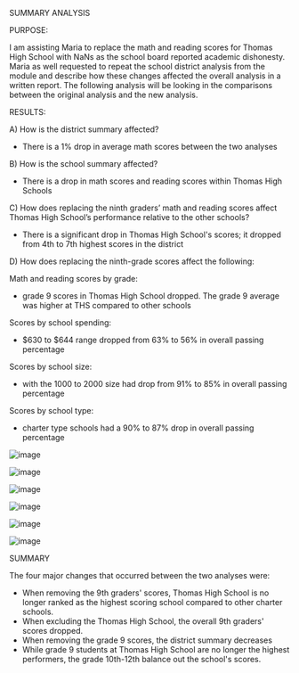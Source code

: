 SUMMARY ANALYSIS

PURPOSE:

I am assisting Maria to replace the math and reading scores for Thomas High School with NaNs as the school board reported academic dishonesty. Maria as well requested to repeat the school district analysis from the module and describe how these changes affected the overall analysis in a written report. The following analysis will be looking in the comparisons between the original analysis and the new analysis.

RESULTS: 

A) How is the district summary affected?

- There is a 1% drop in average math scores between the two analyses 

B) How is the school summary affected?

- There is a drop in math scores and reading scores within Thomas High Schools

C) How does replacing the ninth graders’ math and reading scores affect Thomas High School’s performance relative to the other schools?

- There is a significant drop in Thomas High School's scores; it dropped from 4th to 7th highest scores in the district

D) How does replacing the ninth-grade scores affect the following:

Math and reading scores by grade:

-  grade 9 scores in Thomas High School dropped. The grade 9 average was higher at THS compared to other schools 

Scores by school spending:

-  $630 to $644 range dropped from 63% to 56% in overall passing percentage
 

Scores by school size:

-  with the 1000 to 2000 size had drop from 91% to 85% in overall passing percentage 

Scores by school type:

-  charter type schools had a 90% to 87% drop in overall passing percentage 


![image](https://user-images.githubusercontent.com/79559910/115175419-edcc6280-a098-11eb-9ac5-4e3d53043b3c.png)


![image](https://user-images.githubusercontent.com/79559910/115175431-f58c0700-a098-11eb-9d57-6c52de5f49bc.png)


![image](https://user-images.githubusercontent.com/79559910/115175459-00469c00-a099-11eb-9d32-ad7ca82b1153.png)

 
![image](https://user-images.githubusercontent.com/79559910/115175477-0f2d4e80-a099-11eb-8086-164bf01c8b46.png)

 
![image](https://user-images.githubusercontent.com/79559910/115175500-194f4d00-a099-11eb-8f3f-e14b6895592a.png)


![image](https://user-images.githubusercontent.com/79559910/115175518-210ef180-a099-11eb-886e-f10346af3ad5.png)



SUMMARY

The four major changes that occurred between the two analyses were:

- When removing the 9th graders' scores, Thomas High School is no longer ranked as the highest scoring school compared to other charter schools.
- When excluding the Thomas High School, the overall 9th graders' scores dropped.
- When removing the grade 9 scores, the district summary decreases 
- While grade 9 students at Thomas High School are no longer the highest performers, the grade 10th-12th balance out the school's scores.
